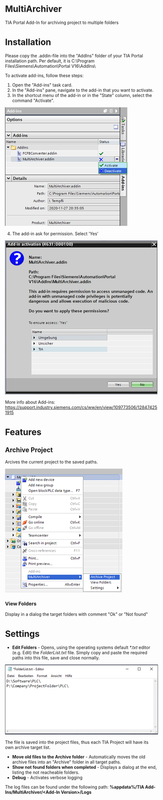 # MultiArchiver
TIA Portal Add-In for archiving project to multiple folders
# Installation

Please copy the .addin-file into the "AddIns" folder of your TIA Portal installation path.
Per default, it is C:\Program Files\Siemens\Automation\Portal V16\AddIns\

To activate add-ins, follow these steps:

1. Open the "Add-ins" task card.
2. In the "Add-ins" pane, navigate to the add-in that you want to activate.
3. In the shortcut menu of the add-in or in the "State" column, select the command "Activate".

![IMG1](Screenshots/activate.png)

4. The add-in ask for permission. Select 'Yes'

![IMG4](Screenshots/permissions.png)

More info about Add-ins:
https://support.industry.siemens.com/cs/ww/en/view/109773506/128474251915

# Features
## Archive Project 

Arcives the current project to the saved paths.

![IMG3](Screenshots/addinMenu.png)

### View Folders
Display in a dialog the target folders with comment "Ok" or "Not found"

# Settings
* **Edit Folders** - Opens, using the operating systems default _*.txt_ editor (e.g. Edit) the _FolderList.txt_ file.
Simply copy and paste the required paths into this file, save and close normally.

![IMG2](Screenshots/folderList.png)

The file is saved into the project files, thus each TIA Project will have its own archive target list.


* **Move old files to the Archive folder** - Automatically moves the old archive files into an "Archive" folder in all target paths.
* **Show not found folders when completed** - Displays a dialog at the end, listing the not reacheable folders.
* **Debug** - Activates verbose logging

The log files can be found under the following path:
**%appdata%/TIA Add-Ins/MultiArchiver/&lt;Add-In Version&gt;/Logs**

